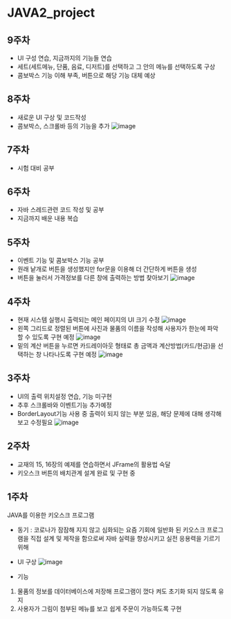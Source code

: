 # JAVA2_project

9주차
-------------------------------------------------------------------------------
- UI 구성 연습, 지금까지의 기능들 연습
- 세트(세트메뉴, 단품, 음료, 디저트)를 선택하고 그 안의 메뉴를 선택하도록 구상
- 콤보박스 기능 이해 부족, 버튼으로 해당 기능 대체 예상

8주차
-------------------------------------------------------------------------------
- 새로운 UI 구상 및 코드작성
- 콤보박스, 스크롤바 등의 기능을 추가
![image](https://user-images.githubusercontent.com/95271493/167291762-13068d30-1efe-4021-927b-377dc7613efb.png)


7주차
-------------------------------------------------------------------------------
- 시험 대비 공부

6주차
--------------------------------------------------------------------
- 자바 스레드관련 코드 작성 및 공부
- 지금까지 배운 내용 복습


5주차
--------------------------------------------------------------------
- 이벤트 기능 및 콤보박스 기능 공부
- 원래 낱개로 버튼을 생성했지만 for문을 이용해 더 간단하게 버튼을 생성
- 버튼을 눌러서 가격정보를 다른 창에 출력하는 방법 찾아보기
![image](https://user-images.githubusercontent.com/95271493/163708747-f8216f6e-677d-43bd-aac6-0ac42912b7d9.png)


4주차
--------------------------------------------------------------------
- 현재 시스템 실행시 출력되는 메인 페이지의 UI 크기 수정 
![image](https://user-images.githubusercontent.com/95271493/162378234-d92f8ffc-2b4b-4a09-a08b-fffae0e6e92c.png)
- 왼쪽 그리드로 정렬된 버튼에 사진과 물품의 이름을 작성해 사용자가 한눈에 파악 할 수 있도록 구현 예정
![image](https://user-images.githubusercontent.com/95271493/162399435-3555292f-6abf-4c32-b5f8-11e167f8a1ff.png)
- 밑의 계산 버튼을 누르면 카드레이아웃 형태로 총 금액과 계산방법(카드/현금)을 선택하는 창 나타나도록 구현 예정
![image](https://user-images.githubusercontent.com/95271493/162382716-612379bb-abf4-4f82-8dda-95cde907510e.png)


3주차
--------------------------------------------------------------------
- UI의 출력 위치설정 연습, 기능 미구현
- 추후 스크롤바와 이벤트기능 추가예정
- BorderLayout기능 사용 중 출력이 되지 않는 부분 있음, 해당 문제에 대해 생각해보고 수정필요
![image](https://user-images.githubusercontent.com/95271493/161407395-998390b9-8240-483c-bdc3-3e7777682109.png)


2주차
--------------------------------------------------------------------
- 교재의 15, 16장의 예제를 연습하면서 JFrame의 활용법 숙달
- 키오스크 버튼의 배치관계 설계 완료 및 구현 중


1주차
--------------------------------------------------------------------
JAVA를 이용한 키오스크 프로그램

- 동기 : 코로나가 잠잠해 지지 않고 심화되는 요즘 기회에 일반화 된 키오스크 프로그램을 직접 설계 및 제작을 함으로써 자바 실력을 향상시키고 실전 응용력을 기르기 위해  


- UI 구상
![image](https://user-images.githubusercontent.com/95271493/159265300-b50f9680-0b90-477a-8314-02be37329922.png)


- 기능
1. 물품의 정보를 데이터베이스에 저장해 프로그램이 껐다 켜도 초기화 되지 않도록 유지 
2. 사용자가 그림이 첨부된 메뉴를 보고 쉽게 주문이 가능하도록 구현
